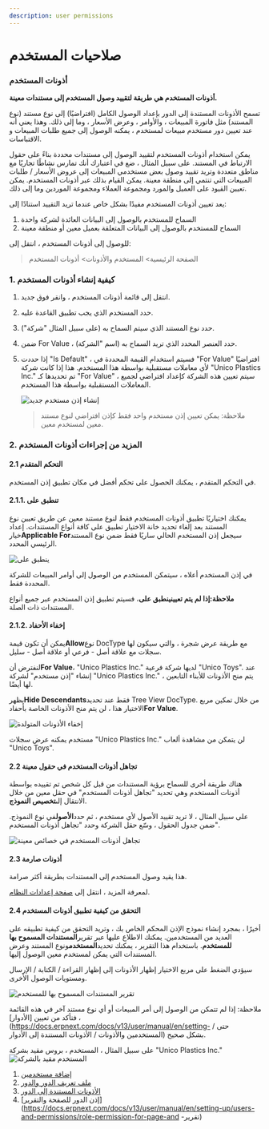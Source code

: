 ```yaml
---
description: user permissions
---
```


# صلاحيات المستخدم

### أذونات المستخدم

**أذونات المستخدم هي طريقة لتقييد وصول المستخدم إلى مستندات معينة.**

تسمح الأذونات المستندة إلى الدور بإعداد الوصول الكامل (افتراضيًا) إلى نوع مستند (نوع المستند) مثل فاتورة المبيعات ، والأوامر ، وعرض الأسعار ، وما إلى ذلك. وهذا يعني أنه عند تعيين دور مستخدم مبيعات لمستخدم ، يمكنه الوصول إلى جميع طلبات المبيعات و الاقتباسات.

يمكن استخدام أذونات المستخدم لتقييد الوصول إلى مستندات محددة بناءً على حقول الارتباط في المستند. على سبيل المثال ، ضع في اعتبارك أنك تمارس نشاطًا تجاريًا مع مناطق متعددة وتريد تقييد وصول بعض مستخدمي المبيعات إلى عروض الأسعار / طلبات المبيعات التي تنتمي إلى منطقة معينة. يمكن القيام بذلك عبر أذونات المستخدم. يمكن تعيين القيود على العميل والمورد ومجموعة العملاء ومجموعة الموردين وما إلى ذلك.

يعد تعيين أذونات المستخدم مفيدًا بشكل خاص عندما تريد التقييد استنادًا إلى:

1. السماح للمستخدم بالوصول إلى البيانات العائدة لشركة واحدة
2. السماح للمستخدم بالوصول إلى البيانات المتعلقة بعميل معين أو منطقة معينة

للوصول إلى أذونات المستخدم ، انتقل إلى:

> الصفحة الرئيسية> المستخدم والأذونات> أذونات المستخدم

### 1. كيفية إنشاء أذونات المستخدم

1. انتقل إلى قائمة أذونات المستخدم ، وانقر فوق جديد.
2. حدد المستخدم الذي يجب تطبيق القاعدة عليه.
3. حدد نوع المستند الذي سيتم السماح به (على سبيل المثال "شركة").
4. ضمن For Value ، حدد العنصر المحدد الذي تريد السماح به (اسم "الشركة).
5.  إذا حددت "Is Default" ، فسيتم استخدام القيمة المحددة في "For Value" افتراضيًا لأي معاملات مستقبلية بواسطة هذا المستخدم. هذا إذا كانت شركة "Unico Plastics Inc." تم تحديدها كـ "For Value" ، سيتم تعيين هذه الشركة كإعداد افتراضي لجميع المعاملات المستقبلية بواسطة هذا المستخدم.

    ![إنشاء إذن مستخدم جديد](https://docs.erpnext.com/files/new-user-permission.png)

    > ملاحظة: يمكن تعيين إذن مستخدم واحد فقط كإذن افتراضي لنوع مستند معين لمستخدم معين.

### 2. المزيد من إجراءات أذونات المستخدم

#### 2.1 التحكم المتقدم

في التحكم المتقدم ، يمكنك الحصول على تحكم أفضل في مكان تطبيق إذن المستخدم.

#### 2.1.1. تنطبق على

يمكنك اختياريًا تطبيق أذونات المستخدم فقط لنوع مستند معين عن طريق تعيين نوع المستند بعد إلغاء تحديد خانة الاختيار تطبيق على كافة أنواع المستندات. إعداد خيار**Applicable For**سيجعل إذن المستخدم الحالي ساريًا فقط ضمن نوع المستند الرئيسي المحدد.

![ينطبق على](https://docs.erpnext.com/files/advanced-control.png)

في إذن المستخدم أعلاه ، سيتمكن المستخدم من الوصول إلى أوامر المبيعات للشركة المحددة فقط.

**ملاحظة:إذا لم يتم تعيينينطبق على**، فسيتم تطبيق إذن المستخدم عبر جميع أنواع المستندات ذات الصلة.

#### 2.1.2. إخفاء الأحفاد

يمكن أن تكون قيمة**Allow**نوع DocType مع طريقة عرض شجرة ، والتي سيكون لها سجلات مع علاقة أصل - فرعي أو علاقة أصل - سليل.

لنفترض أن**For Value**، "Unico Plastics Inc." لديها شركة فرعية "Unico Toys". عند إنشاء "إذن مستخدم" لشركة "Unico Plastics Inc." ، يتم منح الأذونات للأبناء التابعين لها أيضًا.

يظهر**Hide Descendants**فقط عند تحديد Tree View DocType. من خلال تمكين مربع الاختيار هذا ، لن يتم منح الأذونات الخاصة بأحفاد**For Value**.

![إخفاء الأذونات المتولدة](https://docs.erpnext.com/files/hide-descendant-permissions.png)

مستخدم يمكنه عرض سجلات "Unico Plastics Inc." لن يتمكن من مشاهدة ألعاب "Unico Toys".

#### 2.2 تجاهل أذونات المستخدم في حقول معينة

هناك طريقة أخرى للسماح برؤية المستندات من قبل كل شخص تم تقييده بواسطة أذونات المستخدم وهي تحديد "تجاهل أذونات المستخدم" في حقل معين من خلال الانتقال إلى**تخصيص النموذج**.

على سبيل المثال ، لا تريد تقييد الأصول لأي مستخدم ، ثم حدد**الأصول**في نوع النموذج. ضمن جدول الحقول ، وسّع حقل الشركة وحدد "تجاهل أذونات المستخدم".

![تجاهل أذونات المستخدم في خصائص معينة](https://docs.erpnext.com/files/ignore-user-permissions.png)

#### 2.3 أذونات صارمة

هذا يقيد وصول المستخدم إلى المستندات بطريقة أكثر صرامة.

لمعرفة المزيد ، انتقل إلى [صفحة إعدادات النظام](https://docs.erpnext.com/docs/v13/user/manual/en/setting-up/settings/system-settings#14-permissions).

#### 2.4 التحقق من كيفية تطبيق أذونات المستخدم

أخيرًا ، بمجرد إنشاء نموذج الإذن المحكم الخاص بك ، وتريد التحقق من كيفية تطبيقه على العديد من المستخدمين. يمكنك الاطلاع عليها عبر تقرير**المستندات المسموح بها للمستخدم**. باستخدام هذا التقرير ، يمكنك تحديد**المستخدم**ونوع المستند وعرض المستندات التي يمكن لمستخدم معين الوصول إليها.

سيؤدي الضغط على مربع الاختيار إظهار الأذونات إلى إظهار القراءة / الكتابة / الإرسال ومستويات الوصول الأخرى.

![تقرير المستندات المسموح بها للمستخدم](https://docs.erpnext.com/files/permitted-documents.png)

ملاحظة: إذا لم تتمكن من الوصول إلى أمر المبيعات أو أي نوع مستند آخر في هذه القائمة ، فتأكد من تعيين \[الأدوار]\(https://docs.erpnext.com/docs/v13/user/manual/en/setting- حتى / المستخدمين والأذونات / الأذونات المستندة إلى الأدوار) بشكل صحيح.

على سبيل المثال ، المستخدم ، بروس مقيد بشركة "Unico Plastics Inc." ![المستخدم مقيد بالشركة](https://docs.erpnext.com/files/user-restricted-to-company.png)

1. [إضافة مستخدمين](https://docs.erpnext.com/docs/v13/user/manual/en/setting-up/users-and-permissions/adding-users)
2. [ملف تعريف الدور والدور](https://docs.erpnext.com/docs/v13/user/manual/en/setting-up/users-and-permissions/role-and-role-profile)
3. [الأذونات المستندة إلى الدور](https://docs.erpnext.com/docs/v13/user/manual/en/setting-up/users-and-permissions/role-based-permissions)
4. \[إذن الدور للصفحة والتقرير]\(https://docs.erpnext.com/docs/v13/user/manual/en/setting-up/users-and-permissions/role-permission-for-page-and -تقرير)
